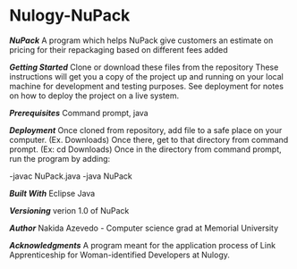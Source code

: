 # Nulogy-NuPack
***NuPack***
A program which helps NuPack give customers an estimate on pricing for their repackaging based on different fees added

***Getting Started***
Clone or download these files from the repository
These instructions will get you a copy of the project up and running on your local machine for development and testing purposes. See deployment for notes on how to deploy the project on a live system.

***Prerequisites***
Command prompt, java

***Deployment***
Once cloned from repository, add file to a safe place on your computer. (Ex. Downloads)
Once there, get to that directory from command prompt. (Ex: cd Downloads)
Once in the directory from command prompt, run the program by adding:

-javac NuPack.java
-java NuPack

***Built With***
Eclipse
Java

***Versioning***
verion 1.0 of NuPack

***Author***
Nakida Azevedo - Computer science grad at Memorial University

***Acknowledgments***
A program meant for the application process of Link Apprenticeship for Woman-identified Developers at Nulogy. 
